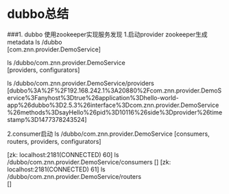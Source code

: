 # dubbo总结

###1. dubbo 使用zookeeper实现服务发现
1.启动provider zookeeper生成metadata
ls /dubbo                                       
[com.znn.provider.DemoService]

ls /dubbo/com.znn.provider.DemoService          
[providers, configurators]


ls /dubbo/com.znn.provider.DemoService/providers
[dubbo%3A%2F%2F192.168.242.1%3A20880%2Fcom.znn.provider.DemoService%3Fanyhost%3Dtrue%26application%3Dhello-world-app%26dubbo%3D2.5.3%26interface%3Dcom.znn.provider.DemoService%26methods%3DsayHello%26pid%3D10116%26side%3Dprovider%26timestamp%3D1477378243524]

2.consumer启动
 ls /dubbo/com.znn.provider.DemoService 
[consumers, routers, providers, configurators]

[zk: localhost:2181(CONNECTED) 60] ls /dubbo/com.znn.provider.DemoService/consumers
[]
[zk: localhost:2181(CONNECTED) 61] ls /dubbo/com.znn.provider.DemoService/routers  
[]




